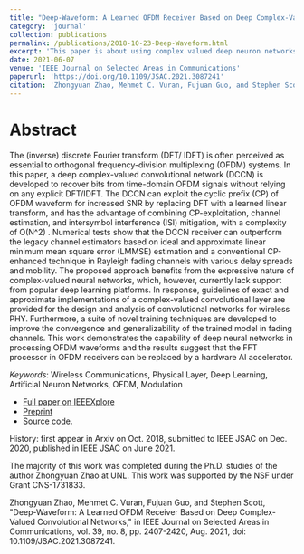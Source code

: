 ```yaml
---
title: "Deep-Waveform: A Learned OFDM Receiver Based on Deep Complex-Valued Convolutional Networks"
category: 'journal'
collection: publications
permalink: /publications/2018-10-23-Deep-Waveform.html
excerpt: 'This paper is about using complex valued deep neuron networks to implement the lower physical layer of OFDM-based wireless communications. It demonstrates that complex neuron networks could learn the complex waveform used in modern wireless network, and outperforms analytical channel estimation approach in Rayleigh fading under certain conditions.'
date: 2021-06-07
venue: 'IEEE Journal on Selected Areas in Communications'
paperurl: 'https://doi.org/10.1109/JSAC.2021.3087241'
citation: 'Zhongyuan Zhao, Mehmet C. Vuran, Fujuan Guo, and Stephen Scott, &quot;Deep-Waveform: A Learned OFDM Receiver Based on Deep Complex-Valued Convolutional Networks,&quot; in IEEE Journal on Selected Areas in Communications, vol. 39, no. 8, pp. 2407-2420, Aug. 2021, doi: 10.1109/JSAC.2021.3087241.'
---
```

Abstract
===
The (inverse) discrete Fourier transform (DFT/ IDFT) is often perceived as essential to orthogonal frequency-division multiplexing (OFDM) systems. In this paper, a deep complex-valued convolutional network (DCCN) is developed to recover bits from time-domain OFDM signals without relying on any explicit DFT/IDFT. The DCCN can exploit the cyclic prefix (CP) of OFDM waveform for increased SNR by replacing DFT with a learned linear transform, and has the advantage of combining CP-exploitation, channel estimation, and intersymbol interference (ISI) mitigation, with a complexity of O(N^2) . Numerical tests show that the DCCN receiver can outperform the legacy channel estimators based on ideal and approximate linear minimum mean square error (LMMSE) estimation and a conventional CP-enhanced technique in Rayleigh fading channels with various delay spreads and mobility. The proposed approach benefits from the expressive nature of complex-valued neural networks, which, however, currently lack support from popular deep learning platforms. In response, guidelines of exact and approximate implementations of a complex-valued convolutional layer are provided for the design and analysis of convolutional networks for wireless PHY. Furthermore, a suite of novel training techniques are developed to improve the convergence and generalizability of the trained model in fading channels. This work demonstrates the capability of deep neural networks in processing OFDM waveforms and the results suggest that the FFT processor in OFDM receivers can be replaced by a hardware AI accelerator.

_Keywords_: Wireless Communications, Physical Layer, Deep Learning, Artificial Neuron Networks, OFDM, Modulation

- [Full paper on IEEEXplore](https://doi.org/10.1109/JSAC.2021.3087241)
- [Preprint](https://arxiv.org/abs/1810.07181)
- [Source code](https://github.com/zhongyuanzhao/dl_ofdm).

History: first appear in Arxiv on Oct. 2018, submitted to IEEE JSAC on Dec. 2020, published in IEEE JSAC on June 2021.

The majority of this work was completed during the Ph.D. studies of the author Zhongyuan Zhao at UNL. This work was supported by the NSF under Grant CNS-1731833.

Zhongyuan Zhao, Mehmet C. Vuran, Fujuan Guo, and Stephen Scott, "Deep-Waveform: A Learned OFDM Receiver Based on Deep Complex-Valued Convolutional Networks," in IEEE Journal on Selected Areas in Communications, vol. 39, no. 8, pp. 2407-2420, Aug. 2021, doi: 10.1109/JSAC.2021.3087241.